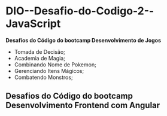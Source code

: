 # DIO--Desafio-do-Codigo-2--JavaScript

**Desafios do Código do bootcamp Desenvolvimento de Jogos**
- Tomada de Decisão;
- Academia de Magia;
- Combinando Nome de Pokemon;
- Gerenciando Itens Mágicos;
- Combatendo Monstros;

**Desafios do Código do bootcamp Desenvolvimento Frontend com Angular**
- 
